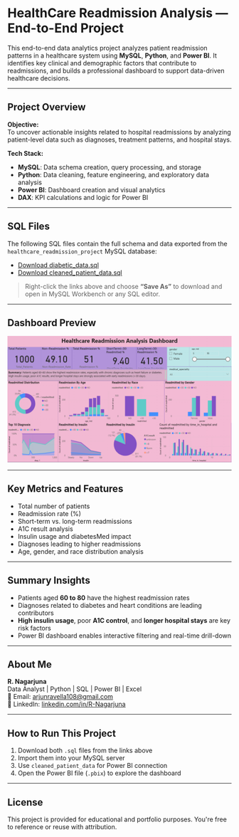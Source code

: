 
# HealthCare Readmission Analysis — End-to-End Project

This end-to-end data analytics project analyzes patient readmission patterns in a healthcare system using **MySQL**, **Python**, and **Power BI**. It identifies key clinical and demographic factors that contribute to readmissions, and builds a professional dashboard to support data-driven healthcare decisions.

---

## Project Overview

**Objective:**  
To uncover actionable insights related to hospital readmissions by analyzing patient-level data such as diagnoses, treatment patterns, and hospital stays.

**Tech Stack:**  
- **MySQL**: Data schema creation, query processing, and storage  
- **Python**: Data cleaning, feature engineering, and exploratory data analysis  
- **Power BI**: Dashboard creation and visual analytics  
- **DAX**: KPI calculations and logic for Power BI

---

## SQL Files

The following SQL files contain the full schema and data exported from the `healthcare_readmission_project` MySQL database:

- [Download diabetic_data.sql](https://raw.githubusercontent.com/RAVELLANAGARJUNA/HealthCare-Readmission-Analysis-end-to-end-project/main/SQL_Queries/diabetic_data.sql)
- [Download cleaned_patient_data.sql](https://raw.githubusercontent.com/RAVELLANAGARJUNA/HealthCare-Readmission-Analysis-end-to-end-project/main/SQL_Queries/cleaned_patient_data.sql)

> Right-click the links above and choose **“Save As”** to download and open in MySQL Workbench or any SQL editor.

---

## Dashboard Preview

![Dashboard](healthcare_dashboard.png)

---

## Key Metrics and Features

- Total number of patients
- Readmission rate (%)
- Short-term vs. long-term readmissions
- A1C result analysis
- Insulin usage and diabetesMed impact
- Diagnoses leading to higher readmissions
- Age, gender, and race distribution analysis

---

## Summary Insights

- Patients aged **60 to 80** have the highest readmission rates
- Diagnoses related to diabetes and heart conditions are leading contributors
- **High insulin usage**, poor **A1C control**, and **longer hospital stays** are key risk factors
- Power BI dashboard enables interactive filtering and real-time drill-down

---


## About Me

**R. Nagarjuna**  
Data Analyst | Python | SQL | Power BI | Excel  
📧 Email: arjunravella108@gmail.com  
🔗 LinkedIn: [linkedin.com/in/R-Nagarjuna](https://www.linkedin.com/in/R-Nagarjuna)

---

## How to Run This Project

1. Download both `.sql` files from the links above
2. Import them into your MySQL server
3. Use `cleaned_patient_data` for Power BI connection
4. Open the Power BI file (`.pbix`) to explore the dashboard

---

## License

This project is provided for educational and portfolio purposes. You're free to reference or reuse with attribution.


